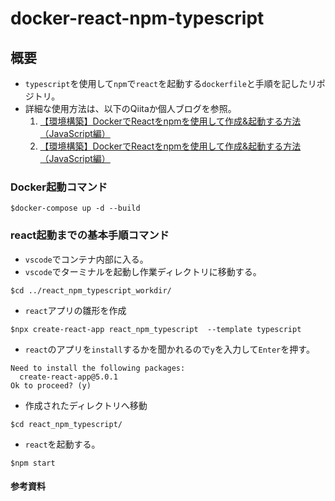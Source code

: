 # docker-react-npm-typescript
## 概要
- `typescript`を使用して`npm`で`react`を起動する`dockerfile`と手順を記したリポジトリ。
- 詳細な使用方法は、以下のQiitaか個人ブログを参照。
   	1. [【環境構築】DockerでReactをnpmを使用して作成&起動する方法（JavaScript編）](https://qiita.com/takuma-1234/items/02d5683ea54c3c16b38c)
	2. [【環境構築】DockerでReactをnpmを使用して作成&起動する方法（JavaScript編）](https://takuma-tech.com/2023/04/21/574/)
    
    
### Docker起動コマンド
```bash:
$docker-compose up -d --build
```

### react起動までの基本手順コマンド
- `vscode`でコンテナ内部に入る。
- `vscode`でターミナルを起動し作業ディレクトリに移動する。
```bash:
$cd ../react_npm_typescript_workdir/
```
- `react`アプリの雛形を作成
```bash:
$npx create-react-app react_npm_typescript  --template typescript
```
- `react`のアプリを`install`するかを聞かれるので`y`を入力して`Enter`を押す。
```bash:
Need to install the following packages:
  create-react-app@5.0.1
Ok to proceed? (y) 
```
- 作成されたディレクトリへ移動
```bash:
$cd react_npm_typescript/
```
- `react`を起動する。

```bash:
$npm start
```

#### 参考資料
